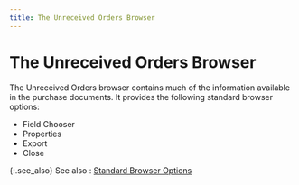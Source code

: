 ```yaml
---
title: The Unreceived Orders Browser
---
```


# The Unreceived Orders Browser


The Unreceived Orders browser contains much of the information available  in the purchase documents. It provides the following standard browser  options:

- Field Chooser
- Properties
- Export
- Close



{:.see_also}
See also
: [Standard  Browser Options]({{site.wwe_chm}}/everest-client/ui/browsers/standard_browser_options.html)
